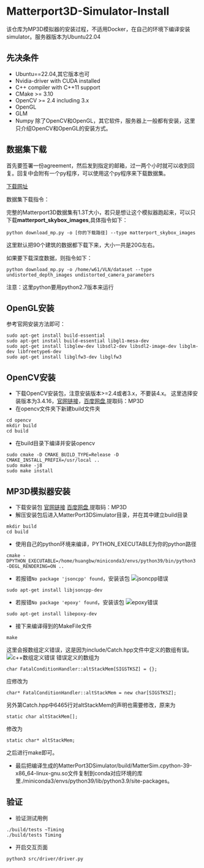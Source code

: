 # Matterport3D-Simulator-Install
该仓库为MP3D模拟器的安装过程，不适用Docker，在自己的环境下编译安装simulator。服务器版本为Ubuntu22.04

## 先决条件
* Ubuntu==22.04,其它版本也可
* Nvidia-driver with CUDA installed
* C++ compiler with C++11 support
* CMake >= 3.10
* OpenCV >= 2.4 including 3.x
* OpenGL
* GLM
* Numpy
除了OpenCV和OpenGL，其它软件，服务器上一般都有安装，这里只介绍OpenCV和OpenGL的安装方式。

## 数据集下载
首先要签署一份agreement，然后发到指定的邮箱，过一两个小时就可以收到回复。回复中会附有一个py程序，可以使用这个py程序来下载数据集。

[下载网址](https://niessner.github.io/Matterport/)

数据集下载指令：

完整的Matterport3D数据集有1.3T大小，若只是想让这个模拟器跑起来，可以只下载**matterport_skybox_images**,具体指令如下：
```
python download_mp.py -o [你的下载路径] --type matterport_skybox_images
```
这里默认把90个建筑的数据都下载下来，大小一共是20G左右。

如果要下载深度数据，则指令如下：
```
python download_mp.py -o /home/w61/VLN/dataset --type undistorted_depth_images undistorted_camera_parameters
```
注意：这里python要用python2.7版本来运行

## OpenGL安装
参考官网安装方法即可：
```
sudo apt-get install build-essential 
sudo apt-get install build-essential libgl1-mesa-dev
sudo apt-get install libglew-dev libsdl2-dev libsdl2-image-dev libglm-dev libfreetype6-dev
sudo apt-get install libglfw3-dev libglfw3
```

## OpenCV安装
* 下载OpenCV安装包，注意安装版本>=2.4或者3.x，不要装4.x。
这里选择安装版本为3.4.16，[官网链接](https://opencv.org/releases/)，[百度网盘](https://pan.baidu.com/s/1SW-CUVLRzEEBp3h3Uwm8pA),提取码：MP3D
* 在opencv文件夹下新建build文件夹
```
cd opencv
mkdir build
cd build
```
* 在build目录下编译并安装opencv
```
sudo cmake -D CMAKE_BUILD_TYPE=Release -D CMAKE_INSTALL_PREFIX=/usr/local ..
sudo make -j8
sudo make install
```

## MP3D模拟器安装
* 下载安装包
[官网链接](https://github.com/peteanderson80/Matterport3DSimulator)
[百度网盘](https://pan.baidu.com/s/1MU2G0N0qNSiEqxdQdWS3bA),提取码：MP3D
* 解压安装包后进入MatterPort3DSimulator目录，并在其中建立build目录
```
mkdir build
cd build
```
* 使用自己的python环境来编译，PYTHON_EXECUTABLE为你的python路径
```
cmake -DPYTHON_EXECUTABLE=/home/huangbw/miniconda3/envs/python39/bin/python3 -DEGL_RENDERING=ON ..
```
* 若报错`No package 'jsoncpp' found`，安装该包
![jsoncpp错误](https://github.com/Bowen-sdu/Matterport3D-Simulator-Install/assets/57526757/3c90b274-37e2-4001-828c-ad47b5fa0794)

```
sudo apt-get install libjsoncpp-dev
```
* 若报错`No package 'epoxy' found`，安装该包
![epoxy错误](https://github.com/Bowen-sdu/Matterport3D-Simulator-Install/assets/57526757/41e92c65-11cf-4db9-a907-91ac49de943a)

```
sudo apt-get install libepoxy-dev
```
* 接下来编译得到的MakeFile文件
```
make
```
这里会报数组定义错误，这是因为include/Catch.hpp文件中定义的数组有误。
![c++数组定义错误](https://github.com/Bowen-sdu/Matterport3D-Simulator-Install/assets/57526757/00d26fb3-7571-45d6-a303-da58c0652e31)
错误定义的数组为
```
char FatalConditionHandler::altStackMem[SIGSTKSZ] = {};
```
应修改为
```
char* FatalConditionHandler::altStackMem = new char[SIGSTKSZ];
```
另外第Catch.hpp中6465行对altStackMem的声明也需要修改，原来为
```
static char altStackMem[];
```
修改为
```
static char* altStackMem;
```

之后进行make即可。

* 最后把编译生成的MatterPort3DSimulator/build/MatterSim.cpython-39-x86_64-linux-gnu.so文件复制到conda对应环境的库里./miniconda3/envs/python39/lib/python3.9/site-packages。

## 验证
* 验证测试用例
```
./build/tests ~Timing
./build/tests Timing
```
* 开启交互页面
```
python3 src/driver/driver.py
```



